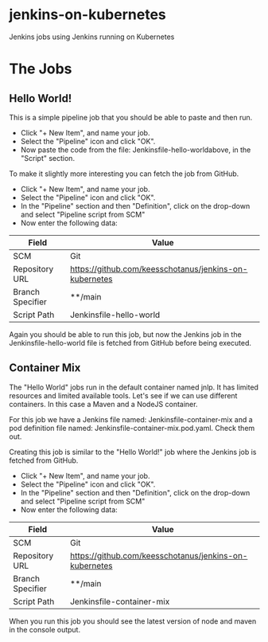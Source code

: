 # jenkins-on-kubernetes
Jenkins jobs using Jenkins running on Kubernetes

# The Jobs

## Hello World!

This is a simple pipeline job that you should be able to paste and then run.
- Click "+ New Item", and name your job.
- Select the "Pipeline" icon and click "OK".
- Now paste the code from the file: Jenkinsfile-hello-worldabove, in the "Script" section.

To make it slightly more interesting you can fetch the job from GitHub.
- Click "+ New Item", and name your job.
- Select the "Pipeline" icon and click "OK".
- In the "Pipeline" section and then "Definition", click on the drop-down and select "Pipeline script from SCM"
- Now enter the following data:

| Field            | Value                                                  |
|------------------|--------------------------------------------------------|
| SCM              | Git                                                    |
| Repository URL   | https://github.com/keesschotanus/jenkins-on-kubernetes | 
| Branch Specifier | **/main                                                | 
| Script Path      | Jenkinsfile-hello-world                                |  

Again you should be able to run this job, but now the Jenkins job in the
Jenkinsfile-hello-world file is fetched from GitHub before being executed.

## Container Mix

The "Hello World" jobs run in the default container named jnlp.
It has limited resources and limited available tools.
Let's see if we can use different containers.
In this case a Maven and a NodeJS container.

For this job we have a Jenkins file named: Jenkinsfile-container-mix
and a pod definition file named: Jenkinsfile-container-mix.pod.yaml.
Check them out.

Creating this job is similar to the "Hello World!" job where the Jenkins job is fetched from GitHub.
- Click "+ New Item", and name your job.
- Select the "Pipeline" icon and click "OK".
- In the "Pipeline" section and then "Definition", click on the drop-down and select "Pipeline script from SCM"
- Now enter the following data:

| Field            | Value                                                  |
|------------------|--------------------------------------------------------|
| SCM              | Git                                                    |
| Repository URL   | https://github.com/keesschotanus/jenkins-on-kubernetes | 
| Branch Specifier | **/main                                                | 
| Script Path      | Jenkinsfile-container-mix                              |  

When you run this job you should see the latest version of node and maven in the console output. 
